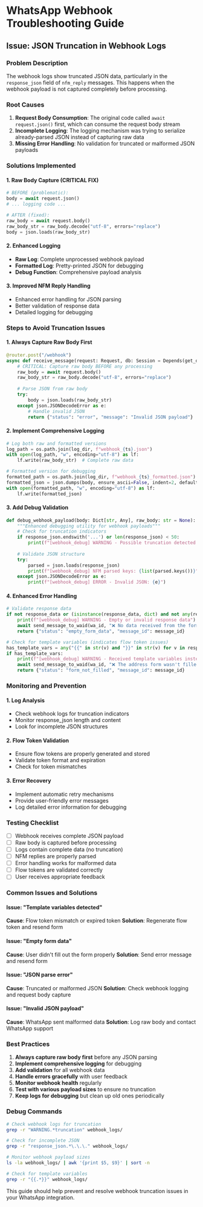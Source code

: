 # WhatsApp Webhook Troubleshooting Guide

## Issue: JSON Truncation in Webhook Logs

### Problem Description
The webhook logs show truncated JSON data, particularly in the `response_json` field of `nfm_reply` messages. This happens when the webhook payload is not captured completely before processing.

### Root Causes
1. **Request Body Consumption**: The original code called `await request.json()` first, which can consume the request body stream
2. **Incomplete Logging**: The logging mechanism was trying to serialize already-parsed JSON instead of capturing raw data
3. **Missing Error Handling**: No validation for truncated or malformed JSON payloads

### Solutions Implemented

#### 1. Raw Body Capture (CRITICAL FIX)
```python
# BEFORE (problematic):
body = await request.json()
# ... logging code ...

# AFTER (fixed):
raw_body = await request.body()
raw_body_str = raw_body.decode("utf-8", errors="replace")
body = json.loads(raw_body_str)
```

#### 2. Enhanced Logging
- **Raw Log**: Complete unprocessed webhook payload
- **Formatted Log**: Pretty-printed JSON for debugging
- **Debug Function**: Comprehensive payload analysis

#### 3. Improved NFM Reply Handling
- Enhanced error handling for JSON parsing
- Better validation of response data
- Detailed logging for debugging

### Steps to Avoid Truncation Issues

#### 1. Always Capture Raw Body First
```python
@router.post("/webhook")
async def receive_message(request: Request, db: Session = Depends(get_db)):
    # CRITICAL: Capture raw body BEFORE any processing
    raw_body = await request.body()
    raw_body_str = raw_body.decode("utf-8", errors="replace")
    
    # Parse JSON from raw body
    try:
        body = json.loads(raw_body_str)
    except json.JSONDecodeError as e:
        # Handle invalid JSON
        return {"status": "error", "message": "Invalid JSON payload"}
```

#### 2. Implement Comprehensive Logging
```python
# Log both raw and formatted versions
log_path = os.path.join(log_dir, f"webhook_{ts}.json")
with open(log_path, "w", encoding="utf-8") as lf:
    lf.write(raw_body_str)  # Complete raw data

# Formatted version for debugging
formatted_path = os.path.join(log_dir, f"webhook_{ts}_formatted.json")
formatted_json = json.dumps(body, ensure_ascii=False, indent=2, default=str)
with open(formatted_path, "w", encoding="utf-8") as lf:
    lf.write(formatted_json)
```

#### 3. Add Debug Validation
```python
def debug_webhook_payload(body: Dict[str, Any], raw_body: str = None):
    """Enhanced debugging utility for webhook payloads"""
    # Check for truncation indicators
    if response_json.endswith('...') or len(response_json) < 50:
        print(f"[webhook_debug] WARNING - Possible truncation detected!")
    
    # Validate JSON structure
    try:
        parsed = json.loads(response_json)
        print(f"[webhook_debug] NFM parsed keys: {list(parsed.keys())}")
    except json.JSONDecodeError as e:
        print(f"[webhook_debug] ERROR - Invalid JSON: {e}")
```

#### 4. Enhanced Error Handling
```python
# Validate response data
if not response_data or (isinstance(response_data, dict) and not any(response_data.values())):
    print(f"[webhook_debug] WARNING - Empty or invalid response data")
    await send_message_to_waid(wa_id, "❌ No data received from the form. Please try again.", db)
    return {"status": "empty_form_data", "message_id": message_id}

# Check for template variables (indicates flow token issues)
has_template_vars = any("{{" in str(v) and "}}" in str(v) for v in response_data.values())
if has_template_vars:
    print(f"[webhook_debug] WARNING - Received template variables instead of actual values")
    await send_message_to_waid(wa_id, "❌ The address form wasn't filled out properly. Please try again.", db)
    return {"status": "form_not_filled", "message_id": message_id}
```

### Monitoring and Prevention

#### 1. Log Analysis
- Check webhook logs for truncation indicators
- Monitor response_json length and content
- Look for incomplete JSON structures

#### 2. Flow Token Validation
- Ensure flow tokens are properly generated and stored
- Validate token format and expiration
- Check for token mismatches

#### 3. Error Recovery
- Implement automatic retry mechanisms
- Provide user-friendly error messages
- Log detailed error information for debugging

### Testing Checklist

- [ ] Webhook receives complete JSON payload
- [ ] Raw body is captured before processing
- [ ] Logs contain complete data (no truncation)
- [ ] NFM replies are properly parsed
- [ ] Error handling works for malformed data
- [ ] Flow tokens are validated correctly
- [ ] User receives appropriate feedback

### Common Issues and Solutions

#### Issue: "Template variables detected"
**Cause**: Flow token mismatch or expired token
**Solution**: Regenerate flow token and resend form

#### Issue: "Empty form data"
**Cause**: User didn't fill out the form properly
**Solution**: Send error message and resend form

#### Issue: "JSON parse error"
**Cause**: Truncated or malformed JSON
**Solution**: Check webhook logging and request body capture

#### Issue: "Invalid JSON payload"
**Cause**: WhatsApp sent malformed data
**Solution**: Log raw body and contact WhatsApp support

### Best Practices

1. **Always capture raw body first** before any JSON parsing
2. **Implement comprehensive logging** for debugging
3. **Add validation** for all webhook data
4. **Handle errors gracefully** with user feedback
5. **Monitor webhook health** regularly
6. **Test with various payload sizes** to ensure no truncation
7. **Keep logs for debugging** but clean up old ones periodically

### Debug Commands

```bash
# Check webhook logs for truncation
grep -r "WARNING.*truncation" webhook_logs/

# Check for incomplete JSON
grep -r "response_json.*\.\.\." webhook_logs/

# Monitor webhook payload sizes
ls -la webhook_logs/ | awk '{print $5, $9}' | sort -n

# Check for template variables
grep -r "{{.*}}" webhook_logs/
```

This guide should help prevent and resolve webhook truncation issues in your WhatsApp integration.
